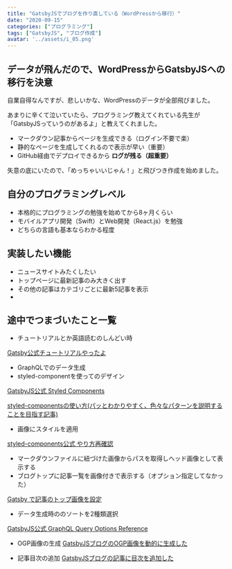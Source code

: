 ```yaml
---
title: "GatsbyJSでブログを作り直している（WordPressから移行）"
date: "2020-09-15"
categories: ["プログラミング"]
tags: ["GatsbyJS", "ブログ作成"]
avatar: '../assets/i_05.png'
---
```


## データが飛んだので、WordPressからGatsbyJSへの移行を決意

自業自得なんですが、悲しいかな、WordPressのデータが全部飛びました。

あまりに辛くて泣いていたら、プログラミング教えてくれている先生が「GatsbyJSっていうのがあるよ」と教えてくれました。

* マークダウン記事からページを生成できる（ログイン不要で楽）
* 静的なページを生成してくれるので表示が早い（重要）
* GitHub経由でデプロイできるから **ログが残る（超重要）**

失意の底にいたので、「めっちゃいいじゃん！」と飛びつき作成を始めました。

## 自分のプログラミングレベル

* 本格的にプログラミングの勉強を始めてから8ヶ月くらい
* モバイルアプリ開発（Swift）とWeb開発（React.js）を勉強
* どちらの言語も基本ならわかる程度

## 実装したい機能

* ニュースサイトみたくしたい
* トップページに最新記事のみ大きく出す
* その他の記事はカテゴリごとに最新5記事を表示
* 

## 途中でつまづいたこと一覧

* チュートリアルとか英語読むのしんどい時

[Gatsby公式チュートリアルやったよ](https://qiita.com/irico/items/cf87eb29ecaf7e135fcd)

* GraphQLでのデータ生成
* styled-componentを使ってのデザイン

[GatsbyJS公式 Styled Components](https://www.gatsbyjs.com/docs/styled-components/)

[styled-componentsの使い方(パッとわかりやすく、色々なパターンを説明することを目指す記事)](https://gist.github.com/kenmori/60bf7b67819061f41ce960617c035955)



* 画像にスタイルを適用

[styled-components公式 やり方再確認](https://styled-components.com/docs/advanced#referring-to-other-components)

* マークダウンファイルに紐づけた画像からパスを取得しヘッド画像として表示する
* ブログトップに記事一覧を画像付きで表示する（オプション指定してなかった）

[Gatsby で記事のトップ画像を設定](https://suzukalight.com/2019-07-02-hero-image/)

* データ生成時ののソートを2種類選択

[GatsbyJS公式 GraphQL Query Options Reference](https://www.gatsbyjs.com/docs/graphql-reference/#sort)

* OGP画像の生成
[GatsbyJSブログのOGP画像を動的に生成した](https://rpf-noblog.com/2020-07-01/gatsby-ogp-image/)

* 記事目次の追加
[GatsbyJSブログの記事に目次を追加した](https://rpf-noblog.com/2020-05-03/gatsby-toc)
